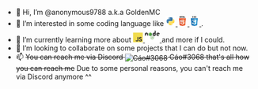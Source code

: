 - 👋 Hi, I’m @anonymous9788 a.k.a GoldenMC
- 👀 I’m interested in some coding language like <a href="https://www.python.org" target="_blank"> <img src="https://raw.githubusercontent.com/devicons/devicon/master/icons/python/python-original.svg" alt="python" width="20" height="20"/> </a> <a href="https://www.w3.org/html/" target="_blank"> <img src="https://raw.githubusercontent.com/devicons/devicon/master/icons/html5/html5-original-wordmark.svg" alt="html5" width="20" height="20"/> </a> </a> <a href="https://www.w3schools.com/css/" target="_blank"> <img src="https://raw.githubusercontent.com/devicons/devicon/master/icons/css3/css3-original-wordmark.svg" alt="css3" width="20" height="20"/> </a>.
- 🌱 I’m currently learning more about <a href="https://developer.mozilla.org/en-US/docs/Web/JavaScript" target="_blank"> <img src="https://raw.githubusercontent.com/devicons/devicon/master/icons/javascript/javascript-original.svg" alt="javascript" width="20" height="20"/> </a> <a href="https://nodejs.org" target="_blank"> <img src="https://raw.githubusercontent.com/devicons/devicon/master/icons/nodejs/nodejs-original-wordmark.svg" alt="nodejs" width="30" height="30"/> </a> and more if I could.
- 💞️ I’m looking to collaborate on some projects that I can do but not now.
- 📫 <s>You can reach me via Discord <img align="center" src="https://cdn.jsdelivr.net/npm/simple-icons@3.0.1/icons/discord.svg" alt="Cáo#3068" height="20" width="20" /></a>
Cáo#3068</img> that's all how you can reach me</s> Due to some personal reasons, you can't reach me via Discord anymore ^^

<!---
anonymous9788/anonymous9788 is a ✨ special ✨ repository because its `README.md` (this file) appears on your GitHub profile.
You can click the Preview link to take a look at your changes.
--->
